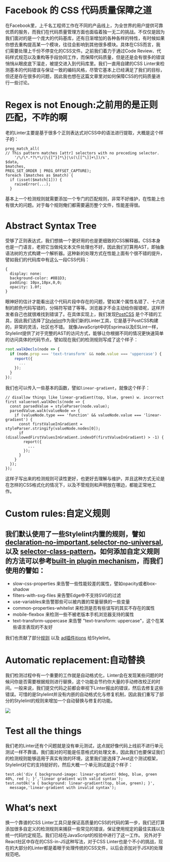 # Facebook 的 CSS 代码质量保障之道

在Facebook里，上千名工程师工作在不同的产品线上，为全世界的用户提供可靠优质的服务，而我们在代码质量管理方面也面临着独一无二的挑战。不仅仅是因为我们面对的是一个庞大的代码基库，还有日渐增加的各种各样的特性，有时候如果你想去重构提高某一个模块，往往会影响到其他很多模块。具体在CSS而言，我们需要处理上千份不停变化的CSS文件。之前我们着力于通过Code Review、代码样式规范以及重构等手段协同工作，而保障代码质量，但是还是会有很多的错误悄悄从眼皮底下溜走，被提交进入到代码库里。我们一直用自建的CSS Linter来检测基本的代码错误与保证一致的编码风格，尽管它基本上已经满足了我们的目标，但还是存在很多的问题，因此我也想在这篇文章里对如何保障CSS的代码质量进行一些讨论。

# Regex is not Enough:之前用的是正则匹配，不咋的啊
老的Linter主要是基于很多个正则表达式对CSS中的语法进行提取，大概是这个样子的：
```
preg_match_all(
// This pattern matches [attr] selectors with no preceding selector.  
    '/\/\*.*?\*\/|\{[^}]*\}|\s(\[[^\]]+\])/s',
$data,  
$matches,  
PREG_SET_ORDER | PREG_OFFSET_CAPTURE);
foreach ($matches as $match) {
  if (isset($match[1])) {
    raiseError(...);
  }
```
基本上一个检测规则就需要添加一个专门的匹配规则，非常不好维护，在性能上也有很大的问题。对于每个规则俺们都需要遍历整个文件，性能差得很。
# Abstract Syntax Tree
受够了正则表达式，我们想搞一个更好用的也是更细致的CSS解释器。CSS本身也是一门语言，老把它当做纯文本文件处理也不好，因此我们打算用AST，即抽象语法树的方式构建一个解析器。这种新的处理方式在性能上面有个很不错的提升，譬如我们的代码库中有这么一段CSS代码：
```
{
  display: none:
  background-color: #8B1D3;
  padding: 10px,10px,0,0;
  opacity: 1.0f;
}
```
眼神好的估计才能看出这个代码片段中存在的问题，譬如某个属性名错了、十六进制的颜色代码写错的，分隔符写错了等等。浏览器才不会主动给你报错呢，这样开发者自己也就很难找到错误了。在具体实现上，我们发现[PostCSS](http://postcss.org/) 是个不错的工具，因此我们选择了[Stylelint](http://stylelint.io/)作为我们新的Linter工具，它是基于PostCSS构建的，非常的灵活，社区也不错。
就像JavaScript中的Esprima以及ESLint一样，Stylelint提供了对于完整的AST的访问方式，能够让你根据不同的情况更快速简单的访问具体的代码节点，譬如现在我们的检测规则写成了这个样子：
```js
root.walkDecls(node => {
  if (node.prop === 'text-transform' && node.value === 'uppercase') {
    report({
      ...
    });
  }
});
```
我们也可以传入一些基本的函数，譬如`linear-gradient`，就像这个样子：
```
// disallow things like linear-gradient(top, blue, green) w. incorrect first valueroot.walkDecls(node => {
  const parsedValue = styleParser(node.value);
  parsedValue.walk(valueNode => {
    if (valueNode.type === 'function' && valueNode.value === 'linear-gradient') {
      const firstValueInGradient = styleParser.stringify(valueNode.nodes[0]);
      if (disallowedFirstValuesInGradient.indexOf(firstValueInGradient) > -1) {
        report({
          ...
        });
      }
    }
  });
});
```
这样子写出来的检测规则可读性更好，也更好去理解与维护，并且这种方式无论是在怎样的CSS格式化的情况下，以及不管规则和声明放在哪边，都能正常地工作。

# Custom rules:自定义规则
我们默认使用了一些Stylelint内置的规则，譬如[declaration-no-important](https://www.facebook.com/l.php?u=https%3A%2F%2Fgithub.com%2Fstylelint%2Fstylelint%2Ftree%2Fmaster%2Fsrc%2Frules%2Fdeclaration-no-important&h=oAQG1Tctr&s=1),[selector-no-universal](https://github.com/stylelint/stylelint/blob/master/src/rules/selector-no-universal/README.md), 以及 [selector-class-pattern](https://github.com/stylelint/stylelint/tree/master/src/rules/selector-class-pattern)。如何添加自定义规则的方法可以参考[built-in plugin mechanism](http://stylelint.io/developer-guide/plugins/)，而我们使用的譬如：
- 
- slow-css-properties 来告警一些性能较差的属性，譬如opacity或者box-shadow
- filters-with-svg-files 来告警Edge中不支持SVG的过滤
- use-variables来告警那些可以被内置的常量替换的一些变量
- common-properties-whitelist 来检测是否有些误写的其实不存在的属性
- mobile-flexbox 来检测一些不被老版本手机浏览器支持的属性
- text-transform-uppercase 来告警 "text-transform: uppercase"，这个在某些语言表现的不友好

我们也贡献了部分[规则](https://www.facebook.com/l.php?u=https%3A%2F%2Fgithub.com%2Fstylelint%2Fstylelint%2Fpull%2F675&h=GAQF25sgV&s=1) 以及 [ad插件itions](https://www.facebook.com/l.php?u=https%3A%2F%2Fgithub.com%2Fstylelint%2Fstylelint%2Fpull%2F689&h=hAQHu_d3q&s=1) 给Stylelint。

# Automatic replacement:自动替换
我们检测过程中有一个重要的工作就是自动格式化，Linter会在发现某些问题的时候问你是否需要根据规则进行替换，这个功能会节约你大量的手动修改校正的时间。一般来说，我们提交代码之前都会审视下Linter报出的错误，然后去修复这些错误。可惜的是Stylelint并没有内嵌的自动格式化与修复机制，因此我们重写了部分的Stylelint的规则来增加一个自动替换与修复的功能。

![](http://7xi5sw.com1.z0.glb.clouddn.com/13409339_811578745653310_267839981_n.jpg)


# Test all the things
我们老的Linter还有个问题就是没有单元测试，这点就好像代码上线前不进行单元测试一样不靠谱。我们面对的可能是任意格式的处理文本，因此我们也要保证我们的检测规则能够适用于真实有效的环境，这里我们是选择了Jest这个测试框架，Stylelint对它的支持挺好的，然后大概一个单元测试是这个样子：
```
test.ok('div { background-image: linear-gradient( 0deg, blue, green 40%, red ); }','linear gradient with valid syntax');
test.notOk('a { background: linear-gradient(top, blue, green); }', 
  message,'linear-gradient with invalid syntax');
```
# What‘s next
换一个靠谱的CSS Linter工具只是保证高质量的CSS的代码的第一步，我们还打算添加很多自定义的检测规则来捕获一些常见的错误，保证使用规定的最佳实践以及统一代码约定规范。我们已经在JavaScript的校验中进行了这一工作。
另外对于React社区中存在的CSS-in-JS这种写法，对于CSS Linter也是个不小的挑战，现在的大部分的Linter都是着眼于处理传统的CSS文件，以后会添加对于JSX的处理规范吧。

